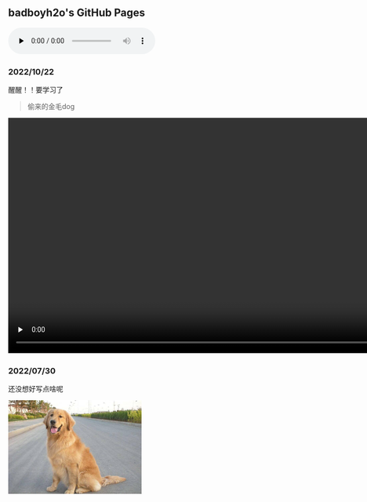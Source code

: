 ## badboyh2o's GitHub Pages

<audio preload="none" controls="controls">
      <source src="./audio/za-dxxd.mp3">
</audio>




### 2022/10/22
醒醒！！要学习了



> 偷来的金毛dog

<video height="480" preload="none" controls>
  <source src="./video/jinmao1.mp4" type="video/mp4">
</video>






### 2022/07/30

还没想好写点啥呢

<img src="./img/dog.jpeg" style="zoom: 34%;" />